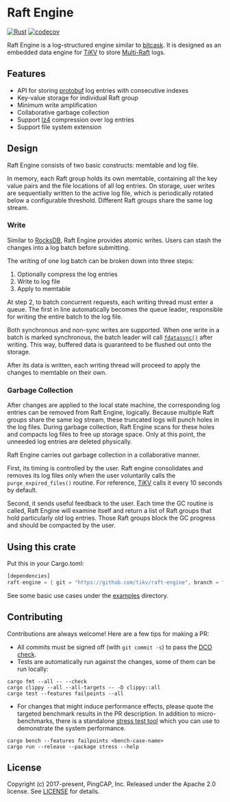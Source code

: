# Raft Engine

[![Rust](https://github.com/tikv/raft-engine/workflows/Rust/badge.svg?branch=master)](https://github.com/tikv/raft-engine/actions/workflows/rust.yml)
[![codecov](https://codecov.io/gh/tikv/raft-engine/branch/master/graph/badge.svg)](https://app.codecov.io/gh/tikv/raft-engine)

Raft Engine is a log-structured engine similar to [bitcask](https://github.com/basho/bitcask). It is designed as an embedded data engine for [TiKV](https://github.com/tikv/tikv) to store [Multi-Raft](https://raft.github.io/) logs.

## Features

- API for storing [protobuf](https://crates.io/crates/protobuf) log entries with consecutive indexes
- Key-value storage for individual Raft group
- Minimum write amplification
- Collaborative garbage collection
- Support [lz4](http://www.lz4.org/) compression over log entries
- Support file system extension

## Design

Raft Engine consists of two basic constructs: memtable and log file.

In memory, each Raft group holds its own memtable, containing all the key value pairs and the file locations of all log entries. On storage, user writes are sequentially written to the active log file, which is periodically rotated below a configurable threshold. Different Raft groups share the same log stream.

### Write

Similar to [RocksDB](https://github.com/facebook/rocksdb), Raft Engine provides atomic writes. Users can stash the changes into a log batch before submitting.

The writing of one log batch can be broken down into three steps:

1. Optionally compress the log entries
2. Write to log file
3. Apply to memtable

At step 2, to batch concurrent requests, each writing thread must enter a queue. The first in line automatically becomes the queue leader, responsible for writing the entire batch to the log file.

Both synchronous and non-sync writes are supported. When one write in a batch is marked synchronous, the batch leader will call [`fdatasync()`](https://linux.die.net/man/2/fdatasync) after writing. This way, buffered data is guaranteed to be flushed out onto the storage.

After its data is written, each writing thread will proceed to apply the changes to memtable on their own.

### Garbage Collection

After changes are applied to the local state machine, the corresponding log entries can be removed from Raft Engine, logically. Because multiple Raft groups share the same log stream, these truncated logs will punch holes in the log files. During garbage collection, Raft Engine scans for these holes and compacts log files to free up storage space. Only at this point, the unneeded log entries are deleted physically.

Raft Engine carries out garbage collection in a collaborative manner.

First, its timing is controlled by the user. Raft engine consolidates and removes its log files only when the user voluntarily calls the `purge_expired_files()` routine. For reference, [TiKV](https://github.com/tikv/tikv) calls it every 10 seconds by default.

Second, it sends useful feedback to the user. Each time the GC routine is called, Raft Engine will examine itself and return a list of Raft groups that hold particularly old log entries. Those Raft groups block the GC progress and should be compacted by the user.

## Using this crate

Put this in your Cargo.toml:

```rust
[dependencies]
raft-engine = { git = "https://github.com/tikv/raft-engine", branch = "master" }
```

See some basic use cases under the [examples](https://github.com/tikv/raft-engine/tree/master/examples) directory.

## Contributing

Contributions are always welcome! Here are a few tips for making a PR:

- All commits must be signed off (with `git commit -s`) to pass the [DCO check](https://probot.github.io/apps/dco/).
- Tests are automatically run against the changes, some of them can be run locally:

```
cargo fmt --all -- --check
cargo clippy --all --all-targets -- -D clippy::all
cargo test --features failpoints --all
```

- For changes that might induce performance effects, please quote the targeted benchmark results in the PR description. In addition to micro-benchmarks, there is a standalone [stress test tool](https://github.com/tikv/raft-engine/tree/master/stress) which you can use to demonstrate the system performance.

```
cargo bench --features failpoints <bench-case-name>
cargo run --release --package stress --help
```

## License

Copyright (c) 2017-present, PingCAP, Inc. Released under the Apache 2.0 license. See [LICENSE](https://github.com/tikv/raft-engine/blob/master/LICENSE) for details.
